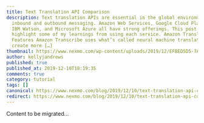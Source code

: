 ```yaml
---
title: Text Translation API Comparison
description: Text translation APIs are essential in the global environment of
  inbound and outbound messaging. Amazon Web Services, Google Cloud Platform,
  IBM Watson, and Microsoft Azure all have strong offerings. This post will
  highlight some of my learnings from using each service. Amazon Translate
  Features Amazon Transcribe uses what’s called neural machine translation to
  create more […]
thumbnail: https://www.nexmo.com/wp-content/uploads/2019/12/EFBED5D5-7AAF-4AAC-8C64-214E8559ABD2.jpeg
author: kellyjandrews
published: true
published_at: 2019-12-10T18:19:35
comments: true
category: tutorial
tags: []
canonical: https://www.nexmo.com/blog/2019/12/10/text-translation-api-comparison-dr
redirect: https://www.nexmo.com/blog/2019/12/10/text-translation-api-comparison-dr
---
```

Content to be migrated...
